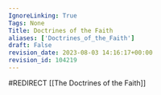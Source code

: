 ```yaml
---
IgnoreLinking: True
Tags: None
Title: Doctrines of the Faith
aliases: ['Doctrines_of_the_Faith']
draft: False
revision_date: 2023-08-03 14:16:17+00:00
revision_id: 104219
---
```


#REDIRECT [[The Doctrines of the Faith]]